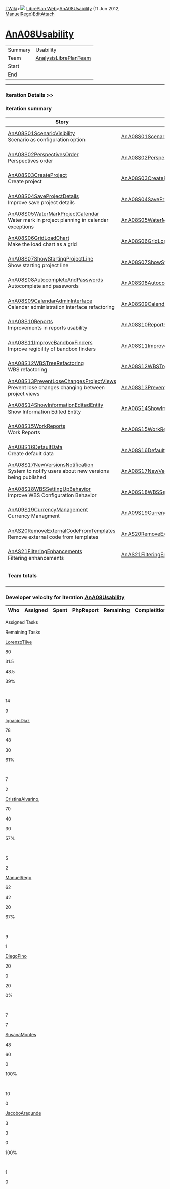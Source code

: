 [TWiki](/twiki/Main/WebHome)&gt;![](/twiki/TWiki/TWikiDocGraphics/web-bg-small.gif) [LibrePlan Web](/twiki/LibrePlan/WebHome)&gt;[AnA08Usability](http://wiki.libreplan-enterprise.com/twiki/LibrePlan/AnA08Usability "Topic revision: 2 (11 Jun 2012 - 09:59:22)") (11 Jun 2012, [ManuelRego](/twiki/Main/ManuelRego))[Edit](http://wiki.libreplan-enterprise.com/twiki/bin/edit/LibrePlan/AnA08Usability?t=1520337848 "Edit this topic text")[Attach](/twiki/bin/attach/LibrePlan/AnA08Usability "Attach an image or document to this topic")

 [AnA08Usability](/twiki/LibrePlan/AnA08Usability)
============================================================================================



|         |                                                                          |
|---------|--------------------------------------------------------------------------|
| Summary | Usability                                                                |
| Team    | [AnalysisLibrePlanTeam](/twiki/LibrePlan/AnalysisLibrePlanTeam) |
| Start   |                                                                          |
| End     |                                                                          |

------------------------------------------------------------------------

[](/twiki/LibrePlan)

### Iteration Details &gt;&gt;

###  Iteration summary

<table>
<colgroup>
<col width="8%" />
<col width="8%" />
<col width="8%" />
<col width="8%" />
<col width="8%" />
<col width="8%" />
<col width="8%" />
<col width="8%" />
<col width="8%" />
<col width="8%" />
<col width="8%" />
<col width="8%" />
</colgroup>
<thead>
<tr class="header">
<th>Story</th>
<th>FEA</th>
<th>Estimate</th>
<th>Spent</th>
<th>PhpReport</th>
<th>ToDo</th>
<th>Progress</th>
<th>Done</th>
<th>Overrun</th>
<th>Completion</th>
<th>Developer</th>
<th>Reviewer</th>
</tr>
</thead>
<tbody>
<tr class="odd">
<td><a href="/twiki/LibrePlan/AnA08S01ScenarioVisibility">AnA08S01ScenarioVisibility</a><br />
Scenario as configuration option</td>
<td><a href="/twiki/LibrePlan/AnA08S01ScenarioVisibility">AnA08S01ScenarioVisibility</a></td>
<td><strong>3</strong></td>
<td><strong>3</strong></td>
<td><strong>0</strong></td>
<td><strong>0</strong></td>
<td><table>
<tbody>
<tr class="odd">
<td><img src="/twiki/TWiki/SmiliesPlugin/smile.gif" title="smile" alt="smile" /></td>
</tr>
</tbody>
</table></td>
<td>100%</td>
<td>0%</td>
<td>Acceptance</td>
<td><a href="/twiki/Main/LorenzoTilve">LorenzoTilve</a></td>
<td><a href="/twiki/Main/JavierMoran">JavierMoran</a></td>
</tr>
<tr class="even">
<td><a href="/twiki/LibrePlan/AnA08S02PerspectivesOrder">AnA08S02PerspectivesOrder</a><br />
Perspectives order</td>
<td><a href="/twiki/LibrePlan/AnA08S02PerspectivesOrder">AnA08S02PerspectivesOrder</a></td>
<td><strong>5</strong></td>
<td><strong>5</strong></td>
<td><strong>0</strong></td>
<td><strong>0</strong></td>
<td><table>
<tbody>
<tr class="odd">
<td><img src="/twiki/TWiki/SmiliesPlugin/smile.gif" title="smile" alt="smile" /></td>
</tr>
</tbody>
</table></td>
<td>100%</td>
<td>0%</td>
<td>Acceptance</td>
<td><a href="/twiki/Main/LorenzoTilve">LorenzoTilve</a></td>
<td><a href="/twiki/Main/JavierMoran">JavierMoran</a></td>
</tr>
<tr class="odd">
<td><a href="/twiki/LibrePlan/AnA08S03CreateProject">AnA08S03CreateProject</a><br />
Create project</td>
<td><a href="/twiki/LibrePlan/AnA08S03CreateProject">AnA08S03CreateProject</a></td>
<td><strong>7</strong></td>
<td><strong>7</strong></td>
<td><strong>0</strong></td>
<td><strong>0</strong></td>
<td><table>
<tbody>
<tr class="odd">
<td><img src="/twiki/TWiki/SmiliesPlugin/smile.gif" title="smile" alt="smile" /></td>
</tr>
</tbody>
</table></td>
<td>100%</td>
<td>0%</td>
<td>Acceptance</td>
<td><a href="/twiki/Main/SusanaMontes">SusanaMontes</a></td>
<td><a href="/twiki/Main/JavierMoran">JavierMoran</a></td>
</tr>
<tr class="even">
<td><a href="/twiki/LibrePlan/AnA08S04SaveProjectDetails">AnA08S04SaveProjectDetails</a><br />
Improve save project details</td>
<td><a href="/twiki/LibrePlan/AnA08S04SaveProjectDetails">AnA08S04SaveProjectDetails</a></td>
<td><strong>5</strong></td>
<td><strong>0</strong></td>
<td><strong>0</strong></td>
<td><strong>5</strong></td>
<td><table>
<tbody>
<tr class="odd">
<td><img src="/twiki/TWiki/TWikiDocGraphics/warning.gif" title="ALERT!" alt="ALERT!" /></td>
</tr>
</tbody>
</table></td>
<td>0%</td>
<td>0%</td>
<td>Not Started</td>
<td><a href="/twiki/Main/LorenzoTilve">LorenzoTilve</a></td>
<td><a href="/twiki/Main/JavierMoran">JavierMoran</a></td>
</tr>
<tr class="odd">
<td><a href="/twiki/LibrePlan/AnA08S05WaterMarkProjectCalendar">AnA08S05WaterMarkProjectCalendar</a><br />
Water mark in project planning in calendar exceptions</td>
<td><a href="/twiki/LibrePlan/AnA08S05WaterMarkProjectCalendar">AnA08S05WaterMarkProjectCalendar</a></td>
<td><strong>14</strong></td>
<td><strong>14</strong></td>
<td><strong>0</strong></td>
<td><strong>0</strong></td>
<td><table>
<tbody>
<tr class="odd">
<td><img src="/twiki/TWiki/SmiliesPlugin/smile.gif" title="smile" alt="smile" /></td>
</tr>
</tbody>
</table></td>
<td>100%</td>
<td>0%</td>
<td>Acceptance</td>
<td><a href="/twiki/Main/LorenzoTilve">LorenzoTilve</a></td>
<td><a href="/twiki/Main/JavierMoran">JavierMoran</a></td>
</tr>
<tr class="even">
<td><a href="/twiki/LibrePlan/AnA08S06GridLoadChart">AnA08S06GridLoadChart</a><br />
Make the load chart as a grid</td>
<td><a href="/twiki/LibrePlan/AnA08S06GridLoadChart">AnA08S06GridLoadChart</a></td>
<td><strong>7</strong></td>
<td><strong>7</strong></td>
<td><strong>0</strong></td>
<td><strong>0</strong></td>
<td><table>
<tbody>
<tr class="odd">
<td><img src="/twiki/TWiki/SmiliesPlugin/smile.gif" title="smile" alt="smile" /></td>
</tr>
</tbody>
</table></td>
<td>100%</td>
<td>0%</td>
<td>Acceptance</td>
<td><a href="/twiki/Main/SusanaMontes">SusanaMontes</a></td>
<td><a href="/twiki/Main/JavierMoran">JavierMoran</a></td>
</tr>
<tr class="odd">
<td><a href="/twiki/LibrePlan/AnA08S07ShowStartingProjectLine">AnA08S07ShowStartingProjectLine</a><br />
Show starting project line</td>
<td><a href="/twiki/LibrePlan/AnA08S07ShowStartingProjectLine">AnA08S07ShowStartingProjectLine</a></td>
<td><strong>7</strong></td>
<td><strong>7</strong></td>
<td><strong>0</strong></td>
<td><strong>0</strong></td>
<td><table>
<tbody>
<tr class="odd">
<td><img src="/twiki/TWiki/SmiliesPlugin/smile.gif" title="smile" alt="smile" /></td>
</tr>
</tbody>
</table></td>
<td>100%</td>
<td>0%</td>
<td>Acceptance</td>
<td><a href="/twiki/Main/LorenzoTilve">LorenzoTilve</a></td>
<td><a href="/twiki/Main/JavierMoran">JavierMoran</a></td>
</tr>
<tr class="even">
<td><a href="/twiki/LibrePlan/AnA08S08AutocompleteAndPasswords">AnA08S08AutocompleteAndPasswords</a><br />
Autocomplete and passwords</td>
<td><a href="/twiki/LibrePlan/AnA08S08AutocompleteAndPasswords">AnA08S08AutocompleteAndPasswords</a></td>
<td><strong>22</strong></td>
<td><strong>23</strong></td>
<td><strong>0</strong></td>
<td><strong>0</strong></td>
<td><table>
<tbody>
<tr class="odd">
<td><img src="/twiki/TWiki/SmiliesPlugin/smile.gif" title="smile" alt="smile" /></td>
</tr>
</tbody>
</table></td>
<td>100%</td>
<td>+4%</td>
<td>Acceptance</td>
<td><a href="/twiki/Main/SusanaMontes">SusanaMontes</a></td>
<td><a href="/twiki/Main/JavierMoran">JavierMoran</a></td>
</tr>
<tr class="odd">
<td><a href="/twiki/LibrePlan/AnA08S09CalendarAdminInterface">AnA08S09CalendarAdminInterface</a><br />
Calendar administration interface refactoring</td>
<td><a href="/twiki/LibrePlan/AnA08S09CalendarAdminInterface">AnA08S09CalendarAdminInterface</a></td>
<td><strong>30</strong></td>
<td><strong>2.5</strong></td>
<td><strong>0</strong></td>
<td><strong>27.5</strong></td>
<td><table>
<tbody>
<tr class="odd">
<td> </td>
<td> </td>
<td> </td>
<td> </td>
<td> </td>
<td> </td>
<td> </td>
<td> </td>
<td> </td>
<td> </td>
</tr>
</tbody>
</table></td>
<td>8%</td>
<td>0%</td>
<td>In progress</td>
<td><a href="/twiki/Main/LorenzoTilve">LorenzoTilve</a> <a href="/twiki/Main/DiegoPino">DiegoPino</a></td>
<td><a href="/twiki/Main/JavierMoran">JavierMoran</a></td>
</tr>
<tr class="even">
<td><a href="/twiki/LibrePlan/AnA08S10Reports">AnA08S10Reports</a><br />
Improvements in reports usability</td>
<td><a href="/twiki/LibrePlan/AnA08S10Reports">AnA08S10Reports</a></td>
<td><strong>7</strong></td>
<td><strong>7</strong></td>
<td><strong>0</strong></td>
<td><strong>0</strong></td>
<td><table>
<tbody>
<tr class="odd">
<td><img src="/twiki/TWiki/SmiliesPlugin/smile.gif" title="smile" alt="smile" /></td>
</tr>
</tbody>
</table></td>
<td>100%</td>
<td>0%</td>
<td>Acceptance</td>
<td><a href="/twiki/Main/SusanaMontes">SusanaMontes</a></td>
<td><a href="/twiki/Main/JavierMoran">JavierMoran</a></td>
</tr>
<tr class="odd">
<td><a href="/twiki/LibrePlan/AnA08S11ImproveBandboxFinders">AnA08S11ImproveBandboxFinders</a><br />
Improve regibility of bandbox finders</td>
<td><a href="/twiki/LibrePlan/AnA08S11ImproveBandboxFinders">AnA08S11ImproveBandboxFinders</a></td>
<td><strong>5</strong></td>
<td><strong>16</strong></td>
<td><strong>0</strong></td>
<td><strong>0</strong></td>
<td><table>
<tbody>
<tr class="odd">
<td><img src="/twiki/TWiki/SmiliesPlugin/smile.gif" title="smile" alt="smile" /></td>
</tr>
</tbody>
</table></td>
<td>100%</td>
<td>+220%</td>
<td>Acceptance</td>
<td><a href="/twiki/Main/SusanaMontes">SusanaMontes</a></td>
<td><a href="/twiki/Main/JavierMoran">JavierMoran</a></td>
</tr>
<tr class="even">
<td><a href="/twiki/LibrePlan/AnA08S12WBSTreeRefactoring">AnA08S12WBSTreeRefactoring</a><br />
WBS refactoring</td>
<td><a href="/twiki/LibrePlan/AnA08S12WBSTreeRefactoring">AnA08S12WBSTreeRefactoring</a></td>
<td><strong>20</strong></td>
<td><strong>20</strong></td>
<td><strong>0</strong></td>
<td><strong>0</strong></td>
<td><table>
<tbody>
<tr class="odd">
<td><img src="/twiki/TWiki/SmiliesPlugin/smile.gif" title="smile" alt="smile" /></td>
</tr>
</tbody>
</table></td>
<td>100%</td>
<td>0%</td>
<td>Acceptance</td>
<td><a href="/twiki/Main/ManuelRego">ManuelRego</a></td>
<td><a href="/twiki/Main/JavierMoran">JavierMoran</a></td>
</tr>
<tr class="odd">
<td><a href="/twiki/LibrePlan/AnA08S13PreventLoseChangesProjectViews">AnA08S13PreventLoseChangesProjectViews</a><br />
Prevent lose changes changing between project views</td>
<td><a href="/twiki/LibrePlan/AnA08S13PreventLoseChangesProjectViews">AnA08S13PreventLoseChangesProjectViews</a></td>
<td><strong>0</strong></td>
<td><strong>0</strong></td>
<td><strong>0</strong></td>
<td><strong>0</strong></td>
<td><table>
<tbody>
<tr class="odd">
<td><img src="/twiki/TWiki/SmiliesPlugin/smile.gif" title="smile" alt="smile" /></td>
</tr>
</tbody>
</table></td>
<td>100%</td>
<td>0%</td>
<td>Acceptance</td>
<td></td>
<td></td>
</tr>
<tr class="even">
<td><a href="/twiki/LibrePlan/AnA08S14ShowInformationEditedEntity">AnA08S14ShowInformationEditedEntity</a><br />
Show Information Edited Entity</td>
<td><a href="/twiki/LibrePlan/AnA08S14ShowInformationEditedEntity">AnA08S14ShowInformationEditedEntity</a></td>
<td><strong>40</strong></td>
<td><strong>40</strong></td>
<td><strong>0</strong></td>
<td><strong>0</strong></td>
<td><table>
<tbody>
<tr class="odd">
<td><img src="/twiki/TWiki/SmiliesPlugin/smile.gif" title="smile" alt="smile" /></td>
</tr>
</tbody>
</table></td>
<td>100%</td>
<td>0%</td>
<td>Acceptance</td>
<td><a href="/twiki/Main/CristinaAlvarino">CristinaAlvarino</a>, <a href="/twiki/Main/IgnacioDiaz">IgnacioDiaz</a></td>
<td><a href="/twiki/Main/ManuelRego">ManuelRego</a></td>
</tr>
<tr class="odd">
<td><a href="/twiki/LibrePlan/AnA08S15WorkReports">AnA08S15WorkReports</a><br />
Work Reports</td>
<td><a href="/twiki/LibrePlan/AnA08S15WorkReports">AnA08S15WorkReports</a></td>
<td><strong>30</strong></td>
<td><strong>0</strong></td>
<td><strong>0</strong></td>
<td><strong>30</strong></td>
<td><table>
<tbody>
<tr class="odd">
<td><img src="/twiki/TWiki/TWikiDocGraphics/warning.gif" title="ALERT!" alt="ALERT!" /></td>
</tr>
</tbody>
</table></td>
<td>0%</td>
<td>0%</td>
<td>Not Started</td>
<td><a href="/twiki/Main/CristinaAlvarino">CristinaAlvarino</a>, <a href="/twiki/Main/IgnacioDiaz">IgnacioDiaz</a></td>
<td><a href="/twiki/Main/ManuelRego">ManuelRego</a></td>
</tr>
<tr class="even">
<td><a href="/twiki/LibrePlan/AnA08S16DefaultData">AnA08S16DefaultData</a><br />
Create default data</td>
<td><a href="/twiki/LibrePlan/AnA08S16DefaultData">AnA08S16DefaultData</a></td>
<td><strong>8</strong></td>
<td><strong>8</strong></td>
<td><strong>0</strong></td>
<td><strong>0</strong></td>
<td><table>
<tbody>
<tr class="odd">
<td><img src="/twiki/TWiki/SmiliesPlugin/smile.gif" title="smile" alt="smile" /></td>
</tr>
</tbody>
</table></td>
<td>100%</td>
<td>0%</td>
<td>Acceptance</td>
<td><a href="/twiki/Main/IgnacioDiaz">IgnacioDiaz</a></td>
<td><a href="/twiki/Main/JavierMoran">JavierMoran</a></td>
</tr>
<tr class="odd">
<td><a href="/twiki/LibrePlan/AnA08S17NewVersionsNotification">AnA08S17NewVersionsNotification</a><br />
System to notify users about new versions being published</td>
<td><a href="/twiki/LibrePlan/AnA08S17NewVersionsNotification">AnA08S17NewVersionsNotification</a></td>
<td><strong>7</strong></td>
<td><strong>7</strong></td>
<td><strong>0</strong></td>
<td><strong>0</strong></td>
<td><table>
<tbody>
<tr class="odd">
<td><img src="/twiki/TWiki/SmiliesPlugin/smile.gif" title="smile" alt="smile" /></td>
</tr>
</tbody>
</table></td>
<td>100%</td>
<td>0%</td>
<td>Acceptance</td>
<td><a href="/twiki/Main/ManuelRego">ManuelRego</a></td>
<td><a href="/twiki/Main/JavierMoran">JavierMoran</a></td>
</tr>
<tr class="even">
<td><a href="/twiki/LibrePlan/AnA08S18WBSSettingUpBehavior">AnA08S18WBSSettingUpBehavior</a><br />
Improve WBS Configuration Behavior</td>
<td><a href="/twiki/LibrePlan/AnA08S18WBSSettingUpBehavior">AnA08S18WBSSettingUpBehavior</a></td>
<td><strong>30</strong></td>
<td><strong>10</strong></td>
<td><strong>0</strong></td>
<td><strong>20</strong></td>
<td><table>
<tbody>
<tr class="odd">
<td> </td>
<td> </td>
<td> </td>
<td> </td>
<td> </td>
<td> </td>
<td> </td>
<td> </td>
<td> </td>
<td> </td>
</tr>
</tbody>
</table></td>
<td>33%</td>
<td>0%</td>
<td>In progress</td>
<td><a href="/twiki/Main/ManuelRego">ManuelRego</a></td>
<td><a href="/twiki/Main/JavierMoran">JavierMoran</a></td>
</tr>
<tr class="odd">
<td><a href="/twiki/LibrePlan/AnA09S19CurrencyManagement">AnA09S19CurrencyManagement</a><br />
Currency Managment</td>
<td><a href="/twiki/LibrePlan/AnA09S19CurrencyManagement">AnA09S19CurrencyManagement</a></td>
<td><strong>5</strong></td>
<td><strong>5</strong></td>
<td><strong>0</strong></td>
<td><strong>0</strong></td>
<td><table>
<tbody>
<tr class="odd">
<td><img src="/twiki/TWiki/SmiliesPlugin/smile.gif" title="smile" alt="smile" /></td>
</tr>
</tbody>
</table></td>
<td>100%</td>
<td>0%</td>
<td>Acceptance</td>
<td><a href="/twiki/Main/ManuelRego">ManuelRego</a></td>
<td><a href="/twiki/Main/ManuelRego">ManuelRego</a></td>
</tr>
<tr class="even">
<td><a href="/twiki/LibrePlan/AnAS20RemoveExternalCodeFromTemplates">AnAS20RemoveExternalCodeFromTemplates</a><br />
Remove external code from templates</td>
<td><a href="/twiki/LibrePlan/AnAS20RemoveExternalCodeFromTemplates">AnAS20RemoveExternalCodeFromTemplates</a></td>
<td><strong>3</strong></td>
<td><strong>3</strong></td>
<td><strong>0</strong></td>
<td><strong>0</strong></td>
<td><table>
<tbody>
<tr class="odd">
<td><img src="/twiki/TWiki/SmiliesPlugin/smile.gif" title="smile" alt="smile" /></td>
</tr>
</tbody>
</table></td>
<td>100%</td>
<td>0%</td>
<td>Acceptance</td>
<td><a href="/twiki/Main/JacoboAragunde">JacoboAragunde</a></td>
<td><a href="/twiki/Main/ManuelRego">ManuelRego</a></td>
</tr>
<tr class="odd">
<td><a href="/twiki/LibrePlan/AnAS21FilteringEnhancements">AnAS21FilteringEnhancements</a><br />
Filtering enhancements</td>
<td><a href="/twiki/LibrePlan/AnAS21FilteringEnhancements">AnAS21FilteringEnhancements</a></td>
<td><strong>36</strong></td>
<td><strong>0</strong></td>
<td><strong>0</strong></td>
<td><strong>36</strong></td>
<td><table>
<tbody>
<tr class="odd">
<td><img src="/twiki/TWiki/TWikiDocGraphics/warning.gif" title="ALERT!" alt="ALERT!" /></td>
</tr>
</tbody>
</table></td>
<td>0%</td>
<td>0%</td>
<td>Not Started</td>
<td><a href="/twiki/Main/LorenzoTilve">LorenzoTilve</a></td>
<td><a href="/twiki/Main/JavierMoran">JavierMoran</a></td>
</tr>
<tr class="even">
<td><strong>Team totals</strong></td>
<td> </td>
<td><strong>291</strong></td>
<td><strong>184.5</strong></td>
<td><strong>0</strong></td>
<td><strong>118.5</strong></td>
<td><table>
<tbody>
<tr class="odd">
<td> </td>
<td> </td>
<td> </td>
<td> </td>
<td> </td>
<td> </td>
<td> </td>
<td> </td>
<td> </td>
<td> </td>
</tr>
</tbody>
</table></td>
<td>60%</td>
<td>+4%</td>
<td> </td>
<td> </td>
<td> </td>
</tr>
</tbody>
</table>

###  Developer velocity for iteration [AnA08Usability](/twiki/LibrePlan/AnA08Usability)

| Who | Assigned | Spent | PhpReport | Remaining | Completition |     |
|-----|----------|-------|-----------|-----------|--------------|-----|

Assigned Tasks

Remaining Tasks

[LorenzoTilve](/twiki/Main/LorenzoTilve)

80

31.5

48.5

39%

 

14

9

[IgnacioDiaz](/twiki/Main/IgnacioDiaz)

78

48

30

61%

 

7

2

[CristinaAlvarino](/twiki/Main/CristinaAlvarino),

70

40

30

57%

 

5

2

[ManuelRego](/twiki/Main/ManuelRego)

62

42

20

67%

 

9

1

[DiegoPino](/twiki/Main/DiegoPino)

20

0

20

0%

 

7

7

[SusanaMontes](/twiki/Main/SusanaMontes)

48

60

0

100%

 

10

0

[JacoboAragunde](/twiki/Main/JacoboAragunde)

3

3

0

100%

 

1

0
